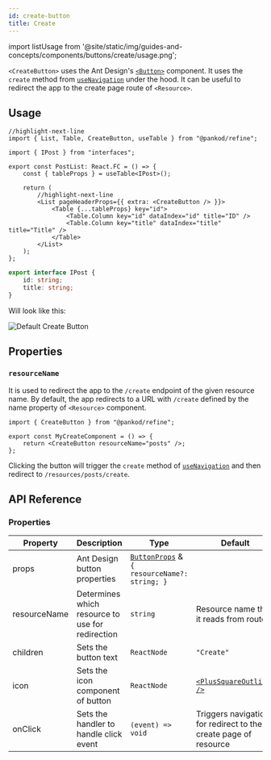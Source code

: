 ```yaml
---
id: create-button
title: Create
---
```


import listUsage from '@site/static/img/guides-and-concepts/components/buttons/create/usage.png';

`<CreateButton>` uses the Ant Design's [`<Button>`](https://ant.design/components/button/) component. It uses the `create` method from [`useNavigation`](#) under the hood. It can be useful to redirect the app to the create page route of `<Resource>`.

## Usage

```tsx
//highlight-next-line
import { List, Table, CreateButton, useTable } from "@pankod/refine";

import { IPost } from "interfaces";

export const PostList: React.FC = () => {
    const { tableProps } = useTable<IPost>();

    return (
        //highlight-next-line
        <List pageHeaderProps={{ extra: <CreateButton /> }}>
            <Table {...tableProps} key="id">
                <Table.Column key="id" dataIndex="id" title="ID" />
                <Table.Column key="title" dataIndex="title" title="Title" />
            </Table>
        </List>
    );
};
```

```ts
export interface IPost {
    id: string;
    title: string;
}
```

Will look like this:

<div>
    <img src={listUsage} alt="Default Create Button" />
</div>

## Properties

### `resourceName`

It is used to redirect the app to the `/create` endpoint of the given resource name. By default, the app redirects to a URL with `/create` defined by the name property of `<Resource>` component.

```tsx
import { CreateButton } from "@pankod/refine";

export const MyCreateComponent = () => {
    return <CreateButton resourceName="posts" />;
};
```

Clicking the button will trigger the `create` method of [`useNavigation`](#) and then redirect to `/resources/posts/create`.

## API Reference

### Properties

| Property     | Description                                   | Type                                                                                      | Default                                                         |
| ------------ | --------------------------------------------- | ----------------------------------------------------------------------------------------- | --------------------------------------------------------------- |
| props        | Ant Design button properties                      | [`ButtonProps`](https://ant.design/components/button/#API) & `{ resourceName?: string; }` |                                                                 |
| resourceName | Determines which resource to use for redirection | `string`                                                                                  | Resource name that it reads from route                          |
| children     | Sets the button text                           | `ReactNode`                                                                               | `"Create"`                                                      |
| icon         | Sets the icon component of button              | `ReactNode`                                                                               | [`<PlusSquareOutlined />`](https://ant.design/components/icon/) |
| onClick      | Sets the handler to handle click event         | `(event) => void`                                                                         | Triggers navigation for redirect to the create page of resource |

